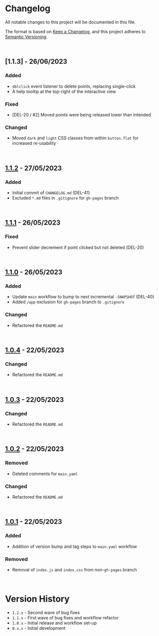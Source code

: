 # Changelog

All notable changes to this project will be documented in this file.

The format is based on [Keep a Changelog](https://keepachangelog.com/en/1.1.0/),
and this project adheres to [Semantic Versioning](https://semver.org/spec/v2.0.0.html).

<br>

## [1.1.3] - 26/06/2023

### Added 
- `dblclick` event listener to delete points, replacing single-click
- A help tooltip at the top-right of the interactive view

### Fixed
- [DEL-20 / #2] Moved points were being released lower than intended

### Changed
- Moved `dark` and `light` CSS classes from within `button.flat` for increased re-usability

<br>

## [1.1.2] - 27/05/2023

### Added
- Initial commit of `CHANGELOG.md` (DEL-41)
- Excluded `*.md` files in `.gitignore` for `gh-pages` branch

<br>

## [1.1.1] - 26/05/2023

### Fixed
- Prevent slider decrement if point clicked but not deleted (DEL-20)

<br>

## [1.1.0] - 26/05/2023

### Added
- Update `main` workflow to bump to next incremental `-SNAPSHOT` (DEL-40)
- Added `/app` exclusion for `gh-pages` branch to `.gitignore`

### Changed
- Refactored the `README.md`

<br>

## [1.0.4] - 22/05/2023

### Changed
- Refactored the `README.md`

<br>

## [1.0.3] - 22/05/2023

### Changed
- Refactored the `README.md`

<br>

## [1.0.2] - 22/05/2023

### Removed
- Deleted comments for `main.yaml`

### Changed
- Refactored the `README.md`

<br>

## [1.0.1] - 22/05/2023

### Added
- Addition of version bump and tag steps to `main.yaml` workflow

### Removed
- Removal of `index.js` and `index.css` from non-`gh-pages` branch

<br>

[1.1.2]: https://github.com/JRSmiffy/delaunay/compare/1.1.1...1.1.2
[1.1.1]: https://github.com/JRSmiffy/delaunay/compare/1.1.0...1.1.1
[1.1.0]: https://github.com/JRSmiffy/delaunay/compare/1.0.4...1.1.0
[1.0.4]: https://github.com/JRSmiffy/delaunay/compare/1.0.3...1.0.4
[1.0.3]: https://github.com/JRSmiffy/delaunay/compare/1.0.2...1.0.3
[1.0.2]: https://github.com/JRSmiffy/delaunay/compare/1.0.1...1.0.2
[1.0.1]: https://github.com/JRSmiffy/delaunay/releases/tag/1.0.1

# Version History
- `1.2.x` - Second wave of bug fixes
- `1.1.x` - First wave of bug fixes and workflow refactor
- `1.0.x` - Initial release and workflow set-up
- `0.x.x` - Initial development